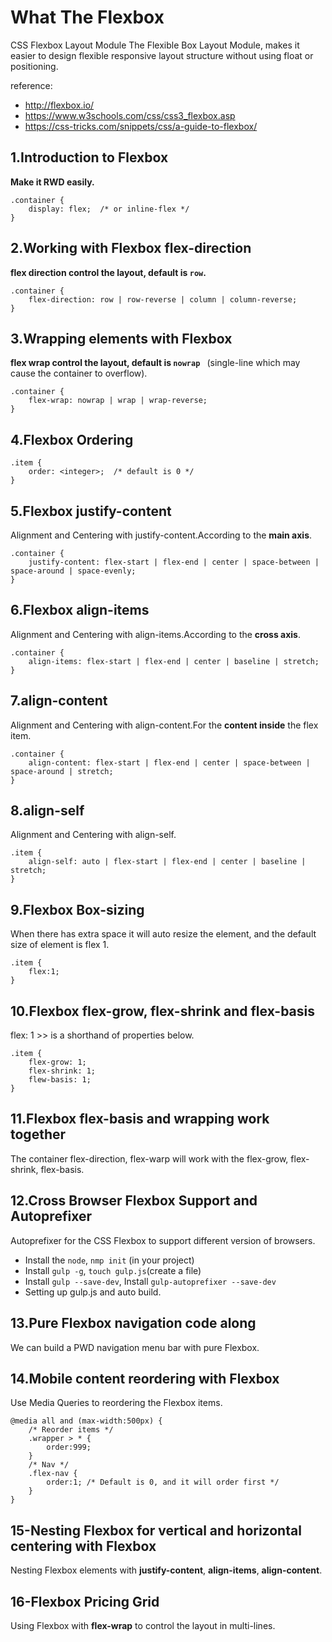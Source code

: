 # What The Flexbox
CSS Flexbox Layout Module
The Flexible Box Layout Module, makes it easier to design flexible responsive layout structure without using float or positioning.

reference:
 - http://flexbox.io/
 - https://www.w3schools.com/css/css3_flexbox.asp
 - https://css-tricks.com/snippets/css/a-guide-to-flexbox/

## 1.Introduction to Flexbox
 **Make it RWD easily.**
```
.container {  
	display: flex;  /* or inline-flex */  
}
```

## 2.Working with Flexbox flex-direction
**flex direction control the layout, default is `row`.**
```
.container {  
	flex-direction: row | row-reverse | column | column-reverse;
}
```

## 3.Wrapping elements with Flexbox
**flex wrap control the layout, default is `nowrap `** (single-line which may cause the container to overflow).
```
.container {
	flex-wrap: nowrap | wrap | wrap-reverse;
}
```

## 4.Flexbox Ordering
```
.item {
	order: <integer>;  /* default is 0 */
}
```

## 5.Flexbox justify-content
Alignment and Centering with justify-content.According to the **main axis**.
```
.container {
	justify-content: flex-start | flex-end | center | space-between | space-around | space-evenly;
}
```

## 6.Flexbox align-items
Alignment and Centering with align-items.According to the **cross axis**.
```
.container {
	align-items: flex-start | flex-end | center | baseline | stretch;
}
```

## 7.align-content
Alignment and Centering with align-content.For the **content inside** the flex item.
```
.container {
	align-content: flex-start | flex-end | center | space-between | space-around | stretch;
}
```

## 8.align-self
Alignment and Centering with align-self.
```
.item {
	align-self: auto | flex-start | flex-end | center | baseline | stretch;
}
```

## 9.Flexbox Box-sizing
When there has extra space it will auto resize the element, and the default size of element is flex 1.
```
.item {
	flex:1;
}
```

## 10.Flexbox flex-grow, flex-shrink and flex-basis
flex: 1 >> is a shorthand of properties below.
```
.item {
	flex-grow: 1;
	flex-shrink: 1;
	flew-basis: 1;
}
```

## 11.Flexbox flex-basis and wrapping work together
The container flex-direction, flex-warp will work with the flex-grow, flex-shrink, flex-basis.
## 12.Cross Browser Flexbox Support and Autoprefixer
Autoprefixer for the CSS Flexbox to support different version of browsers.

 - Install the `node`, `nmp init` (in your project)
 - Install `gulp -g`, `touch gulp.js`(create a file)
 - Install `gulp --save-dev`, Install `gulp-autoprefixer --save-dev`
 - Setting up gulp.js and auto build.

## 13.Pure Flexbox navigation code along
We can build a PWD navigation menu bar with pure Flexbox.

## 14.Mobile content reordering with Flexbox
Use Media Queries to reordering the Flexbox items.
```
@media all and (max-width:500px) {
	/* Reorder items */
	.wrapper > * {
		order:999;
	}
	/* Nav */
	.flex-nav {
		order:1; /* Default is 0, and it will order first */
	}
}
```

## 15-Nesting Flexbox for vertical and horizontal centering with Flexbox
Nesting Flexbox elements with **justify-content**,  **align-items**, **align-content**.

## 16-Flexbox Pricing Grid
Using Flexbox with **flex-wrap** to control the layout in multi-lines.

